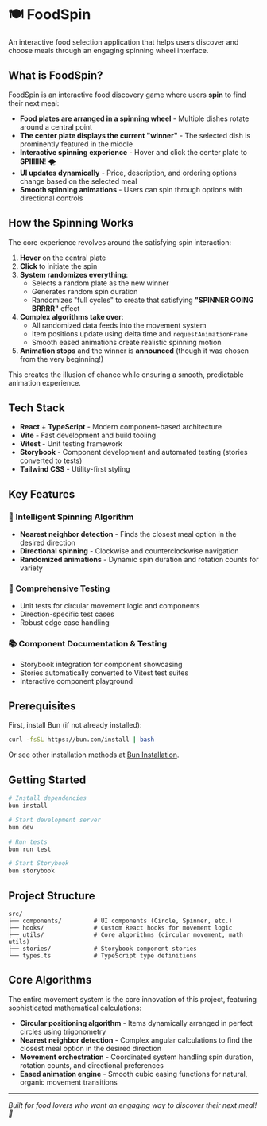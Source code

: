 # 🍽️ FoodSpin

An interactive food selection application that helps users discover and choose meals through an engaging spinning wheel interface.

## What is FoodSpin?

FoodSpin is an interactive food discovery game where users **spin** to find their next meal:

-   **Food plates are arranged in a spinning wheel** - Multiple dishes rotate around a central point
-   **The center plate displays the current "winner"** - The selected dish is prominently featured in the middle
-   **Interactive spinning experience** - Hover and click the center plate to **SPIIIIIN**! 🌪️
-   **UI updates dynamically** - Price, description, and ordering options change based on the selected meal
-   **Smooth spinning animations** - Users can spin through options with directional controls

## How the Spinning Works

The core experience revolves around the satisfying spin interaction:

1. **Hover** on the central plate
2. **Click** to initiate the spin
3. **System randomizes everything**:
    - Selects a random plate as the new winner
    - Generates random spin duration
    - Randomizes "full cycles" to create that satisfying **"SPINNER GOING BRRRR"** effect
4. **Complex algorithms take over**:
    - All randomized data feeds into the movement system
    - Item positions update using delta time and `requestAnimationFrame`
    - Smooth eased animations create realistic spinning motion
5. **Animation stops** and the winner is **announced** (though it was chosen from the very beginning!)

This creates the illusion of chance while ensuring a smooth, predictable animation experience.

## Tech Stack

-   **React** + **TypeScript** - Modern component-based architecture
-   **Vite** - Fast development and build tooling
-   **Vitest** - Unit testing framework
-   **Storybook** - Component development and automated testing (stories converted to tests)
-   **Tailwind CSS** - Utility-first styling

## Key Features

### 🎯 Intelligent Spinning Algorithm

-   **Nearest neighbor detection** - Finds the closest meal option in the desired direction
-   **Directional spinning** - Clockwise and counterclockwise navigation
-   **Randomized animations** - Dynamic spin duration and rotation counts for variety

### 🧪 Comprehensive Testing

-   Unit tests for circular movement logic and components
-   Direction-specific test cases
-   Robust edge case handling

### 📚 Component Documentation & Testing

-   Storybook integration for component showcasing
-   Stories automatically converted to Vitest test suites
-   Interactive component playground

## Prerequisites

First, install Bun (if not already installed):

```bash
curl -fsSL https://bun.com/install | bash
```

Or see other installation methods at [Bun Installation](https://bun.com/docs/installation).

## Getting Started

```bash
# Install dependencies
bun install

# Start development server
bun dev

# Run tests
bun run test

# Start Storybook
bun storybook
```

## Project Structure

```
src/
├── components/         # UI components (Circle, Spinner, etc.)
├── hooks/              # Custom React hooks for movement logic
├── utils/              # Core algorithms (circular movement, math utils)
├── stories/            # Storybook component stories
└── types.ts            # TypeScript type definitions
```

## Core Algorithms

The entire movement system is the core innovation of this project, featuring sophisticated mathematical calculations:

-   **Circular positioning algorithm** - Items dynamically arranged in perfect circles using trigonometry
-   **Nearest neighbor detection** - Complex angular calculations to find the closest meal option in the desired direction
-   **Movement orchestration** - Coordinated system handling spin duration, rotation counts, and directional preferences
-   **Eased animation engine** - Smooth cubic easing functions for natural, organic movement transitions

---

_Built for food lovers who want an engaging way to discover their next meal! 🌟_
